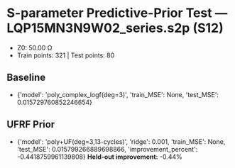 # S-parameter Predictive-Prior Test — LQP15MN3N9W02_series.s2p (S12)
- Z0: 50.00 Ω
- Train points: 321  |  Test points: 80

## Baseline
- {'model': 'poly_complex_logf(deg=3)', 'train_MSE': None, 'test_MSE': 0.015729760852246654}

## UFRF Prior
- {'model': 'poly+UF(deg=3,13-cycles)', 'ridge': 0.001, 'train_MSE': None, 'test_MSE': 0.015799266889698866, 'improvement_percent': -0.4418759961139808}
**Held-out improvement:** -0.44%
